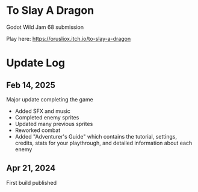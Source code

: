 # To Slay A Dragon

Godot Wild Jam 68 submission

Play here: https://orusliox.itch.io/to-slay-a-dragon
# Update Log
## Feb 14, 2025
Major update completing the game
- Added SFX and music
- Completed enemy sprites
- Updated many previous sprites
- Reworked combat
- Added "Adventurer's Guide" which contains the tutorial, settings, credits, stats for your playthrough, and detailed information about each enemy
## Apr 21, 2024
First build published
